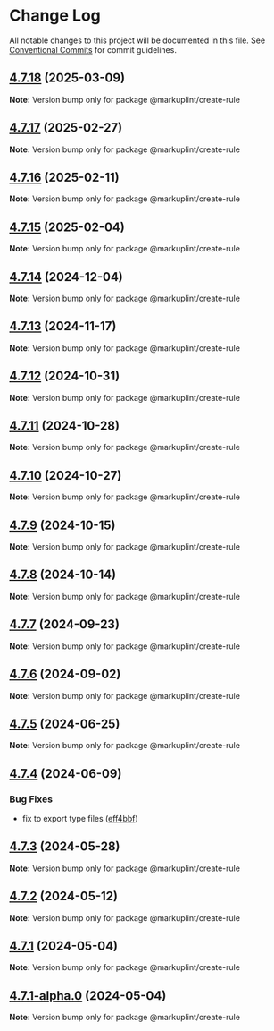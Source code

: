 # Change Log

All notable changes to this project will be documented in this file.
See [Conventional Commits](https://conventionalcommits.org) for commit guidelines.

## [4.7.18](https://github.com/markuplint/markuplint/compare/@markuplint/create-rule@4.7.17...@markuplint/create-rule@4.7.18) (2025-03-09)

**Note:** Version bump only for package @markuplint/create-rule

## [4.7.17](https://github.com/markuplint/markuplint/compare/@markuplint/create-rule@4.7.16...@markuplint/create-rule@4.7.17) (2025-02-27)

**Note:** Version bump only for package @markuplint/create-rule

## [4.7.16](https://github.com/markuplint/markuplint/compare/@markuplint/create-rule@4.7.15...@markuplint/create-rule@4.7.16) (2025-02-11)

**Note:** Version bump only for package @markuplint/create-rule

## [4.7.15](https://github.com/markuplint/markuplint/compare/@markuplint/create-rule@4.7.14...@markuplint/create-rule@4.7.15) (2025-02-04)

**Note:** Version bump only for package @markuplint/create-rule

## [4.7.14](https://github.com/markuplint/markuplint/compare/@markuplint/create-rule@4.7.13...@markuplint/create-rule@4.7.14) (2024-12-04)

**Note:** Version bump only for package @markuplint/create-rule

## [4.7.13](https://github.com/markuplint/markuplint/compare/@markuplint/create-rule@4.7.12...@markuplint/create-rule@4.7.13) (2024-11-17)

**Note:** Version bump only for package @markuplint/create-rule

## [4.7.12](https://github.com/markuplint/markuplint/compare/@markuplint/create-rule@4.7.11...@markuplint/create-rule@4.7.12) (2024-10-31)

**Note:** Version bump only for package @markuplint/create-rule

## [4.7.11](https://github.com/markuplint/markuplint/compare/@markuplint/create-rule@4.7.10...@markuplint/create-rule@4.7.11) (2024-10-28)

**Note:** Version bump only for package @markuplint/create-rule

## [4.7.10](https://github.com/markuplint/markuplint/compare/@markuplint/create-rule@4.7.9...@markuplint/create-rule@4.7.10) (2024-10-27)

**Note:** Version bump only for package @markuplint/create-rule

## [4.7.9](https://github.com/markuplint/markuplint/compare/@markuplint/create-rule@4.7.8...@markuplint/create-rule@4.7.9) (2024-10-15)

**Note:** Version bump only for package @markuplint/create-rule

## [4.7.8](https://github.com/markuplint/markuplint/compare/@markuplint/create-rule@4.7.7...@markuplint/create-rule@4.7.8) (2024-10-14)

**Note:** Version bump only for package @markuplint/create-rule

## [4.7.7](https://github.com/markuplint/markuplint/compare/@markuplint/create-rule@4.7.6...@markuplint/create-rule@4.7.7) (2024-09-23)

**Note:** Version bump only for package @markuplint/create-rule

## [4.7.6](https://github.com/markuplint/markuplint/compare/@markuplint/create-rule@4.7.5...@markuplint/create-rule@4.7.6) (2024-09-02)

**Note:** Version bump only for package @markuplint/create-rule

## [4.7.5](https://github.com/markuplint/markuplint/compare/@markuplint/create-rule@4.7.4...@markuplint/create-rule@4.7.5) (2024-06-25)

**Note:** Version bump only for package @markuplint/create-rule

## [4.7.4](https://github.com/markuplint/markuplint/compare/@markuplint/create-rule@4.7.3...@markuplint/create-rule@4.7.4) (2024-06-09)

### Bug Fixes

- fix to export type files ([eff4bbf](https://github.com/markuplint/markuplint/commit/eff4bbfd127574809dc5e15d7cafe87699758ee0))

## [4.7.3](https://github.com/markuplint/markuplint/compare/@markuplint/create-rule@4.7.2...@markuplint/create-rule@4.7.3) (2024-05-28)

**Note:** Version bump only for package @markuplint/create-rule

## [4.7.2](https://github.com/markuplint/markuplint/compare/@markuplint/create-rule@4.7.1...@markuplint/create-rule@4.7.2) (2024-05-12)

**Note:** Version bump only for package @markuplint/create-rule

## [4.7.1](https://github.com/markuplint/markuplint/compare/@markuplint/create-rule@4.7.1-alpha.0...@markuplint/create-rule@4.7.1) (2024-05-04)

**Note:** Version bump only for package @markuplint/create-rule

## [4.7.1-alpha.0](https://github.com/markuplint/markuplint/compare/@markuplint/create-rule@4.7.0...@markuplint/create-rule@4.7.1-alpha.0) (2024-05-04)

**Note:** Version bump only for package @markuplint/create-rule
